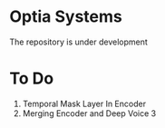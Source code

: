 # Optia Systems
The repository is under development

# To Do
1. Temporal Mask Layer In Encoder
2. Merging Encoder and Deep Voice 3
